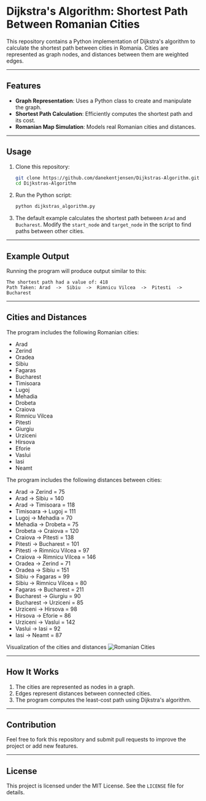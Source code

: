 # Dijkstra's Algorithm: Shortest Path Between Romanian Cities

This repository contains a Python implementation of Dijkstra's algorithm to calculate the shortest path between cities in Romania. Cities are represented as graph nodes, and distances between them are weighted edges.

---

## Features

- **Graph Representation**: Uses a Python class to create and manipulate the graph.
- **Shortest Path Calculation**: Efficiently computes the shortest path and its cost.
- **Romanian Map Simulation**: Models real Romanian cities and distances.

---

## Usage

1. Clone this repository:
   ```bash
   git clone https://github.com/danekentjensen/Dijkstras-Algorithm.git
   cd Dijkstras-Algorithm
   ```

2. Run the Python script:
   ```bash
   python dijkstras_algorithm.py
   ```

3. The default example calculates the shortest path between `Arad` and `Bucharest`. Modify the `start_node` and `target_node` in the script to find paths between other cities.

---

## Example Output

Running the program will produce output similar to this:
```
The shortest path had a value of: 418
Path Taken: Arad  ->  Sibiu  ->  Rimnicu Vilcea  ->  Pitesti  ->  Bucharest
```

---

## Cities and Distances

The program includes the following Romanian cities:
- Arad
- Zerind
- Oradea
- Sibiu
- Fagaras
- Bucharest
- Timisoara
- Lugoj
- Mehadia
- Drobeta
- Craiova
- Rimnicu Vilcea
- Pitesti
- Giurgiu
- Urziceni
- Hirsova
- Eforie
- Vaslui
- Iasi
- Neamt

The program includes the following distances between cities:
- Arad -> Zerind = 75
- Arad -> Sibiu = 140
- Arad -> Timisoara = 118
- Timisoara -> Lugoj = 111
- Lugoj -> Mehadia = 70
- Mehadia -> Drobeta = 75
- Drobeta -> Craiova = 120
- Craiova -> Pitesti = 138
- Pitesti -> Bucharest = 101
- Pitesti -> Rimnicu Vilcea = 97
- Craiova -> Rimnicu Vilcea = 146
- Oradea -> Zerind = 71
- Oradea -> Sibiu = 151
- Sibiu -> Fagaras = 99
- Sibiu -> Rimnicu Vilcea = 80
- Fagaras -> Bucharest = 211
- Bucharest -> Giurgiu = 90
- Bucharest -> Urziceni = 85
- Urziceni -> Hirsova = 98
- Hirsova -> Eforie = 86
- Urziceni -> Vaslui = 142
- Vaslui -> Iasi = 92
- Iasi -> Neamt = 87 

Visualization of the cities and distances
![Romanian Cities](https://github.com/user-attachments/assets/077b7306-5ada-4d9c-bb4b-44503763aa6b)

---

## How It Works

1. The cities are represented as nodes in a graph.
2. Edges represent distances between connected cities.
3. The program computes the least-cost path using Dijkstra's algorithm.

---

## Contribution

Feel free to fork this repository and submit pull requests to improve the project or add new features.

---

## License

This project is licensed under the MIT License. See the `LICENSE` file for details.
